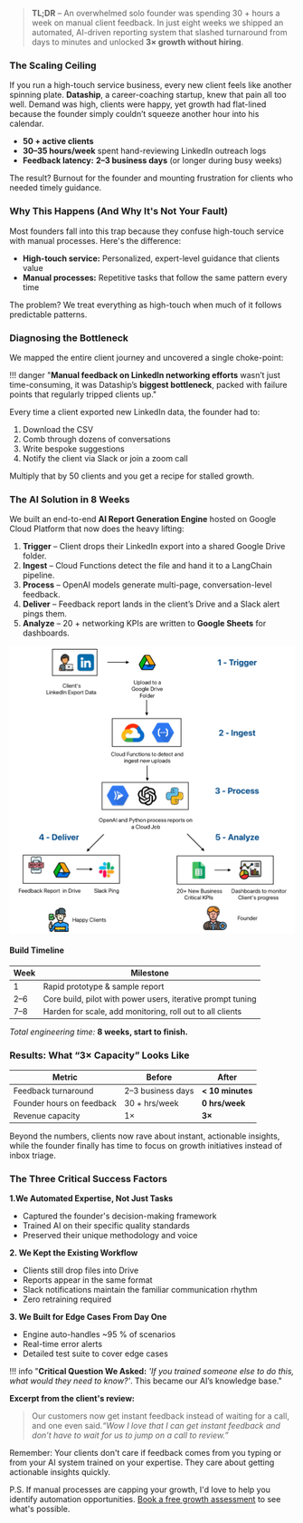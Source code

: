 > **TL;DR** – An overwhelmed solo founder was spending 30 + hours a week on manual client feedback. In just eight weeks we shipped an automated, AI-driven reporting system that slashed turnaround from days to minutes and unlocked **3× growth without hiring**.

### The Scaling Ceiling

If you run a high-touch service business, every new client feels like another spinning plate. **Dataship**, a career-coaching startup, knew that pain all too well. Demand was high, clients were happy, yet growth had flat-lined because the founder simply couldn’t squeeze another hour into his calendar.

- **50 + active clients** 
- **30–35 hours/week** spent hand-reviewing LinkedIn outreach logs  
- **Feedback latency:** **2–3 business days** (or longer during busy weeks)  

The result? Burnout for the founder and mounting frustration for clients who needed timely guidance.

### Why This Happens (And Why It's Not Your Fault)

Most founders fall into this trap because they confuse high-touch service with manual processes. Here's the difference:

- **High-touch service:** Personalized, expert-level guidance that clients value
- **Manual processes:** Repetitive tasks that follow the same pattern every time

The problem? We treat everything as high-touch when much of it follows predictable patterns.

### Diagnosing the Bottleneck

We mapped the entire client journey and uncovered a single choke-point:

<div class="custom-section" id="diagnosing-dataship-bottleneck" markdown="1">

!!! danger "**Manual feedback on LinkedIn networking efforts** wasn’t just time-consuming, it was Dataship’s **biggest bottleneck**, packed with failure points that regularly tripped clients up."
</div>

Every time a client exported new LinkedIn data, the founder had to:

1. Download the CSV  
2. Comb through dozens of conversations  
3. Write bespoke suggestions  
4. Notify the client via Slack  or join a zoom call

Multiply that by 50 clients and you get a recipe for stalled growth.

### The AI Solution in 8 Weeks

We built an end-to-end **AI Report Generation Engine** hosted on Google Cloud Platform that now does the heavy lifting:

1. **Trigger** – Client drops their LinkedIn export into a shared Google Drive folder.  
2. **Ingest** – Cloud Functions detect the file and hand it to a LangChain pipeline.  
3. **Process** – OpenAI models generate multi-page, conversation-level feedback.  
4. **Deliver** – Feedback report lands in the client’s Drive and a Slack alert pings them.  
5. **Analyze** – 20 + networking KPIs are written to **Google Sheets** for dashboards.  

![Diagram of 5-step AI Report Engine on GCP](dataship-ai-report-engine.png)

#### Build Timeline

| Week | Milestone                                                             |
|------|-----------------------------------------------------------------------|
| 1    | Rapid prototype & sample report                                       |
| 2–6  | Core build, pilot with power users, iterative prompt tuning           |
| 7–8  | Harden for scale, add monitoring, roll out to all clients             |

*Total engineering time:* **8 weeks, start to finish.**


### Results: What “3× Capacity” Looks Like

| Metric                     | Before              | After            |
|----------------------------|---------------------|------------------|
| Feedback turnaround        | 2–3 business days   | **< 10 minutes** |
| Founder hours on feedback  | 30 + hrs/week       | **0 hrs/week**   |
| Revenue capacity           | 1×                  | **3×**           |

Beyond the numbers, clients now rave about instant, actionable insights, while the founder finally has time to focus on growth initiatives instead of inbox triage.

### The Three Critical Success Factors


**1.We Automated Expertise, Not Just Tasks**  

   - Captured the founder's decision-making framework  
   - Trained AI on their specific quality standards  
   - Preserved their unique methodology and voice  

**2. We Kept the Existing Workflow**  

   - Clients still drop files into Drive  
   - Reports appear in the same format  
   - Slack notifications maintain the familiar communication rhythm  
   - Zero retraining required  

**3. We Built for Edge Cases From Day One**  

   - Engine auto-handles ~95 % of scenarios  
   - Real-time error alerts
   - Detailed test suite to cover edge cases  

!!! info "**Critical Question We Asked:** *'If you trained someone else to do this, what would they need to know?'*.  This became our AI’s knowledge base."

**Excerpt from the client's review:**

> Our customers now get instant feedback instead of waiting for a call, and one even said.*“Wow I love that I can get instant feedback and don’t have to wait for us to jump on a call to review.”*

Remember: Your clients don't care if feedback comes from you typing or from your AI system trained on your expertise. They care about getting actionable insights quickly.

P.S. If manual processes are capping your growth, I'd love to help you identify automation opportunities. [Book a free growth assessment](https://cal.com/sudhandar/discoverycall) to see what's possible.

